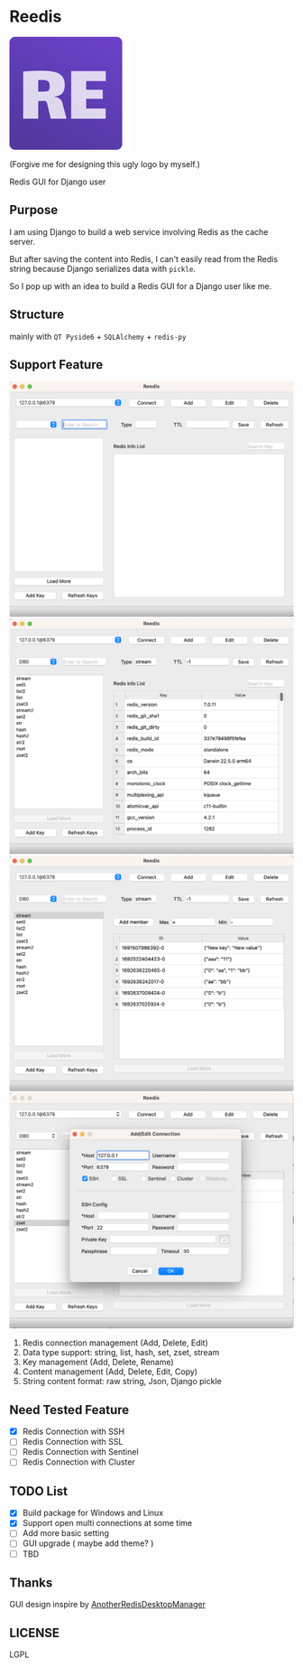 # Reedis
![Reedis](./resource/icons/logo.png "Reedis")

(Forgive me for designing this ugly logo by myself.) 

Redis GUI for Django user

## Purpose

I am using Django to build a web service involving Redis as the cache server. 

But after saving the content into Redis, I can't easily read from the Redis string because Django serializes data with `pickle`. 

So I pop up with an idea to build a Redis GUI for a Django user like me.

## Structure

mainly with `QT Pyside6` + `SQLAlchemy` + `redis-py`

## Support Feature

![Reedis](./resource/screenshot/screenshot_reedis.png "Reedis Main Window")
![Reedis](./resource/screenshot/screenshot_reedis_02.png "Reedis redis info list")
![Reedis](./resource/screenshot/screenshot_reedis_03.png "Reedis Content Management")
![Reedis](./resource/screenshot/screenshot_reedis_04.png "Reedis Edit Connection")

1. Redis connection management (Add, Delete, Edit)
2. Data type support: string, list, hash, set, zset, stream
3. Key management (Add, Delete, Rename)
4. Content management (Add, Delete, Edit, Copy)
5. String content format: raw string, Json, Django pickle

## Need Tested Feature

- [x] Redis Connection with SSH
- [ ] Redis Connection with SSL
- [ ] Redis Connection with Sentinel
- [ ] Redis Connection with Cluster

## TODO List

- [x] Build package for Windows and Linux
- [x] Support open multi connections at some time
- [ ] Add more basic setting 
- [ ] GUI upgrade ( maybe add theme? )
- [ ] TBD

## Thanks

GUI design inspire by [AnotherRedisDesktopManager](https://github.com/qishibo/AnotherRedisDesktopManager)

## LICENSE

LGPL
